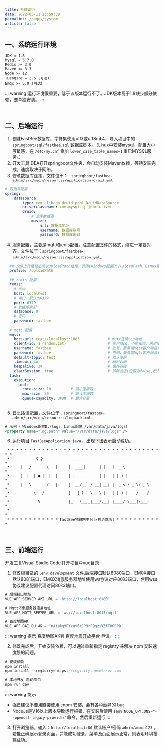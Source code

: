 ```yaml
---
title: 系统运行
date: 2022-05-11 13:59:38
permalink: /pages/system
article: false
---
```


## 一、系统运行环境
``` shell
JDK = 1.8
Mysql = 5.7.0 
Redis >= 3.0
Maven >= 3.3
Node >= 12
TDengine = 2.6 (可选)
Emqx >= 5.0 (可选)
```
::: warning
运行环境很重要，低于该版本运行不了。JDK版本高于1.8缺少部分依赖，要单独安装。
:::


<br />

## 二、后端运行
1. 创建FastBee数据库，字符集使用utf8或utf8mb4，导入项目中的 `springboot/sql/fastbee.sql` 数据库脚本。（Linux中安装mysql，配置大小写敏感，在 `/etc/my.cnf` 添加 `lower_case_table_names=1` 重启MYSQL服务。）
2. 开发工具IDEA打开springboot文件夹，会自动安装Maven依赖，等待安装完成，速度取决于网络。
3. 修改数据库连接，文件位于： ` springboot/fastbee-admin/src/main/resources/application-druid.yml`
``` yml
# 数据源配置
spring:
    datasource:
        type: com.alibaba.druid.pool.DruidDataSource
        driverClassName: com.mysql.cj.jdbc.Driver
        druid:
            # 主库数据源
            master:
                url: 数据库地址
                username: 数据库账号
                password: 数据库密码
```
4. 服务配置，主要是mqtt和redis配置，注意配置文件的格式，缩进一定要对齐。文件位于：`springboot/fastbee-admin/src/main/resources/application.yml`。
``` yml
  ## 文件上传路径必须以uploadPath结尾，示例(Windows配置D:/uploadPath，Linux配置 /uploadPath)
  profile: /uploadPath
 
  ## redis 配置
  redis:
    # 地址
    host: localhost
    # 端口，默认为6379
    port: 6379
    # 数据库索引
    database: 0
    # 密码
    password: fastbee
  
  # mqtt 配置
  mqtt:
    host-url: tcp://localhost:1883             # mqtt连接tcp地址
    client-id: ${random.int}                   # 客户端Id，不能相同，采用随机数 ${random.value}
    username: fastbee                          # 账号，服务端Mqtt客户端自认证使用
    password: fastbee                          # 密码，服务端Mqtt客户端自认证使用
    default-topic: test                        # 默认主题
    timeout: 30                                # 超时时间
    keepalive: 30                              # 保持连接
    clearSession: true                         # 清除会话(设置为false,断开连接，重连后使用原来的会话 保留订阅的主题，能接收离线期间的消息)
  task:
    execution:
      pool:
        core-size: 10         # 最小连接数
        max-size: 30          # 最大连接数
        queue-capacity: 3000  # 最大容量
  
```
5. 日志路径配置，文件位于：`springboot/fastbee-admin/src/main/resources/logback.xml`
``` html
# 示例（ Windows配置D:/logs，Linux配置 /var/data/java/logs）
<property name="log.path" value="/var/data/java/logs" />
```

6. 运行项目 `FastBeeApplication.java` ，出现下图表示启动成功。
```
 * * * * * * * * * * * * * * * * * * * * * * * * * * * * * * * * * * * * *      
 *           _⚲_⚲_            ______        _     ____                   *       
 *     |   /       \   |     |  ____|      | |   |  _ \                  *     
 *     |  |  | ● |  |  |     | |__ __ _ ___| |_  | |_) | ___  ___        *       
 *     |   \       /   |     |  __/ _` / __| __| |  _ < / _ \/ _ \       *    
 *           \   /           | | | (_| \__ \ |_  | |_) |  __/  __/       *    
 *             V             |_|  \__,_|___/\__| |____/ \___|\___|       *   
 *                                                                       *       
 * * * * * * * * * * * * FastBee物联网平台[✔启动成功] * * * * * * * * * * * 
```


<br />

## 三、前端运行
开发工具Visual Studio Code 打开项目中vue目录
1. 修改根目录的 `.env.development` 文件,后端接口默认8080端口，EMQX接口默认8081端口，EMQX消息服务器地址使用ws协议对应8083端口，使用wss协议建议配置代理访问8083端口。
``` ts
# 后端接口地址
VUE_APP_SERVER_API_URL = 'http://localhost:8080'

# Mqtt消息服务器连接地址
VUE_APP_MQTT_SERVER_URL = 'ws://localhost:8083/mqtt'

# 百度地图AK
VUE_APP_BAI_DU_AK = 'nAtaBg9FYzav6c8P9rF9qzsWZfT8O0PD'
```
::: warning 提示
百度地图AK到 <a href="https://lbsyun.baidu.com/" target="_blank" rel="nofollow">百度地图开放平台</a> 申请。
:::

2. 修改完成后，开始安装依赖，可以通过重新指定 registry 来解决 npm 安装速度慢的问题。
``` ts
# 安装依赖
npm install
npm install --registry=https://registry.npmmirror.com

# 本地开发 启动项目
npm run dev
```
::: warning 提示
-  强烈建议不要用直接使用 cnpm 安装，会有各种诡异的 bug
- NodeJs是V16以上版本导致运行报错，在安装后使用 `$env:NODE_OPTIONS="--openssl-legacy-provider"`命令，然后重新运行
:::

3. 打开浏览器，输入：`http://localhost:80` 默认账户/密码 `admin/admin123` 。若能正确展示登录页面，并能成功登录，菜单及页面展示正常，则表明环境搭建成功。


<br />

